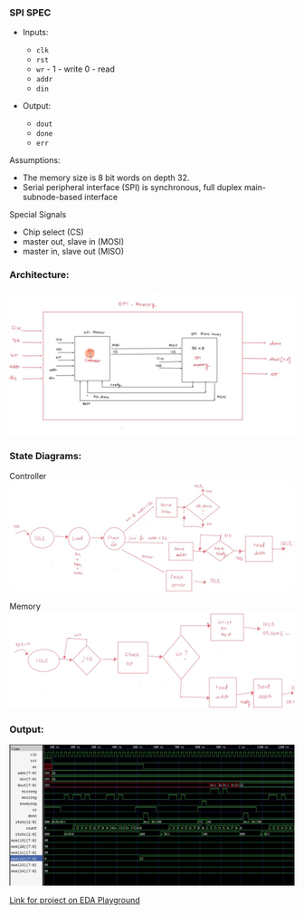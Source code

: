 ### SPI SPEC
- Inputs:
    - `clk` 
    - `rst`
    - `wr` - 1 - write 0 - read
    - `addr`
    - `din`
    
- Output:
    - `dout`
    - `done`
    - `err`

Assumptions: 
- The memory size is 8 bit words on depth 32.
- Serial peripheral interface (SPI) is synchronous, full duplex main-subnode-based interface

Special Signals
- Chip select (CS)
- master out, slave in (MOSI)
- master in, slave out (MISO)

### Architecture:
![Architecture](spi_mem.jpeg)

### State Diagrams:
Controller
![Controller](spi_controller_fsm.jpeg)

Memory
![Memory](spi_mem_fsm.jpeg)

### Output:
![OUTPUT](spi_waveform.jpeg)

[Link for project on EDA Playground](https://edaplayground.com/x/ZkVb)

